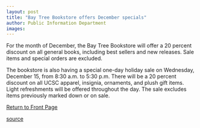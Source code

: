 ```yaml
---
layout: post
title: "Bay Tree Bookstore offers December specials"
author: Public Information Department
images:
---
```


For the month of December, the Bay Tree Bookstore will offer a 20 percent discount on all general books, including best sellers and new releases. Sale items and special orders are excluded.

The bookstore is also having a special one-day holiday sale on Wednesday, December 15, from 8:30 a.m. to 5:30 p.m. There will be a 20 percent discount on all UCSC apparel, insignia, ornaments, and plush gift items. Light refreshments will be offered throughout the day. The sale excludes items previously marked down or on sale.  

  

[Return to Front Page][1]

[1]: http://currents.ucsc.edu/

[source](http://www1.ucsc.edu/currents/04-05/11-29/brief_bookstore.asp "Permalink to brief_bookstore")
